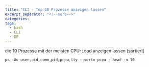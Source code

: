 ```yaml
---
title: "CLI - Top 10 Prozesse anzeigen lassen"
excerpt_separator: "<!--more-->"
categories:
tags:
  - bash
  - CLI
  - DE
---
```




die 10 Prozesse mit der meisten CPU-Load anzeigen lassen (sortiert)

```
ps -Ao user,uid,comm,pid,pcpu,tty --sort=-pcpu - head -n 10
```



